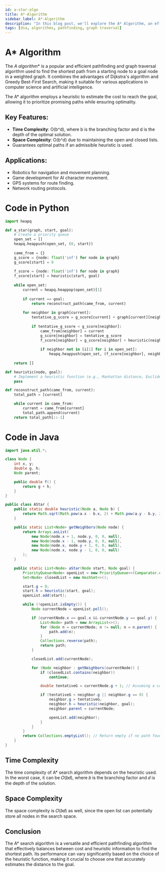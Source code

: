 ```yaml
---
id: a-star-algo
title: A*-Algorithm
sidebar_label: A*-Algorithm
description: "In this blog post, we'll explore the A* Algorithm, an efficient method for pathfinding and graph traversal."
tags: [dsa, algorithms, pathfinding, graph traversal]
---
```


# A* Algorithm

The **A* algorithm** is a popular and efficient pathfinding and graph traversal algorithm used to find the shortest path from a starting node to a goal node in a weighted graph. It combines the advantages of Dijkstra's algorithm and Greedy Best-First Search, making it suitable for various applications in computer science and artificial intelligence.

The A* algorithm employs a heuristic to estimate the cost to reach the goal, allowing it to prioritize promising paths while ensuring optimality.

## Key Features:
- **Time Complexity**: O(b^d), where b is the branching factor and d is the depth of the optimal solution.
- **Space Complexity**: O(b^d) due to maintaining the open and closed lists.
- Guarantees optimal paths if an admissible heuristic is used.

## Applications:
- Robotics for navigation and movement planning.
- Game development for AI character movement.
- GPS systems for route finding.
- Network routing protocols.

# Code in Python

```python
import heapq

def a_star(graph, start, goal):
    # Create a priority queue
    open_set = []
    heapq.heappush(open_set, (0, start))
    
    came_from = {}
    g_score = {node: float('inf') for node in graph}
    g_score[start] = 0
    
    f_score = {node: float('inf') for node in graph}
    f_score[start] = heuristic(start, goal)
    
    while open_set:
        current = heapq.heappop(open_set)[1]
        
        if current == goal:
            return reconstruct_path(came_from, current)
        
        for neighbor in graph[current]:
            tentative_g_score = g_score[current] + graph[current][neighbor]
            
            if tentative_g_score < g_score[neighbor]:
                came_from[neighbor] = current
                g_score[neighbor] = tentative_g_score
                f_score[neighbor] = g_score[neighbor] + heuristic(neighbor, goal)
                
                if neighbor not in [i[1] for i in open_set]:
                    heapq.heappush(open_set, (f_score[neighbor], neighbor))
    
    return []

def heuristic(node, goal):
    # Implement a heuristic function (e.g., Manhattan distance, Euclidean distance)
    pass

def reconstruct_path(came_from, current):
    total_path = [current]

    while current in came_from:
        current = came_from[current]
        total_path.append(current)
    return total_path[::-1]
```
# Code in Java
```java
import java.util.*;

class Node {
    int x, y;
    double g, h;
    Node parent;

    public double f() {
        return g + h;
    }
}

public class AStar {
    public static double heuristic(Node a, Node b) {
        return Math.sqrt(Math.pow(a.x - b.x, 2) + Math.pow(a.y - b.y, 2)); // Euclidean distance
    }

    public static List<Node> getNeighbors(Node node) {
        return Arrays.asList(
            new Node(node.x + 1, node.y, 0, 0, null),
            new Node(node.x - 1, node.y, 0, 0, null),
            new Node(node.x, node.y + 1, 0, 0, null),
            new Node(node.x, node.y - 1, 0, 0, null)
        );
    }

    public static List<Node> aStar(Node start, Node goal) {
        PriorityQueue<Node> openList = new PriorityQueue<>(Comparator.comparingDouble(Node::f));
        Set<Node> closedList = new HashSet<>();

        start.g = 0;
        start.h = heuristic(start, goal);
        openList.add(start);

        while (!openList.isEmpty()) {
            Node currentNode = openList.poll();

            if (currentNode.x == goal.x && currentNode.y == goal.y) {
                List<Node> path = new ArrayList<>();
                for (Node n = currentNode; n != null; n = n.parent) {
                    path.add(n);
                }
                Collections.reverse(path);
                return path;
            }

            closedList.add(currentNode);

            for (Node neighbor : getNeighbors(currentNode)) {
                if (closedList.contains(neighbor))
                    continue;

                double tentativeG = currentNode.g + 1; // Assuming a cost of 1 for movement

                if (tentativeG < neighbor.g || neighbor.g == 0) {
                    neighbor.g = tentativeG;
                    neighbor.h = heuristic(neighbor, goal);
                    neighbor.parent = currentNode;

                    openList.add(neighbor);
                }
            }
        }
        return Collections.emptyList(); // Return empty if no path found
    }
}
```
## Time Complexity
The time complexity of A* search algorithm depends on the heuristic used. In the worst case, it can be 
𝑂(𝑏𝑑), where 𝑏 is the branching factor and 
𝑑 is the depth of the solution.

## Space Complexity
The space complexity is 𝑂(𝑏𝑑) as well, since the open list can potentially store all nodes in the search space.

## Conclusion 
The A* search algorithm is a versatile and efficient pathfinding algorithm that effectively balances between cost and heuristic information to find the shortest path. Its performance can vary significantly based on the choice of the heuristic function, making it crucial to choose one that accurately estimates the distance to the goal.